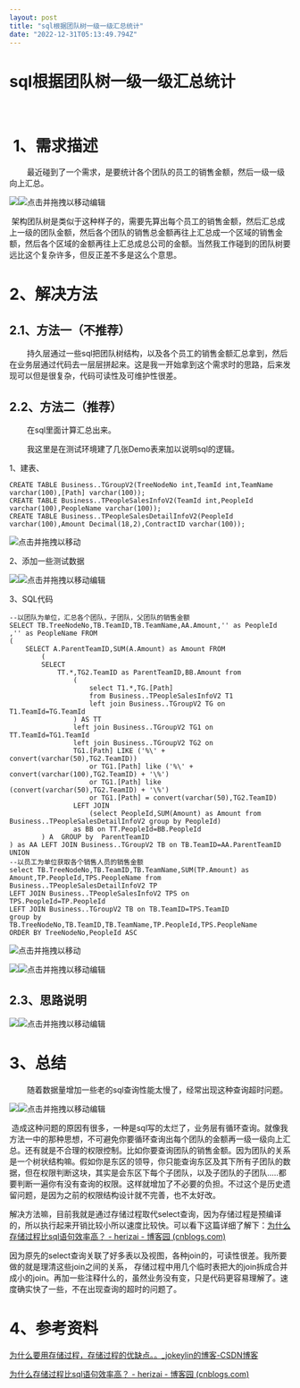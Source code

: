 ```yaml
---
layout: post
title: "sql根据团队树一级一级汇总统计"
date: "2022-12-31T05:13:49.794Z"
---
```

sql根据团队树一级一级汇总统计
================

​

 1、需求描述
=======

        最近碰到了一个需求，是要统计各个团队的员工的销售金额，然后一级一级向上汇总。

![](https://img-blog.csdnimg.cn/98bd931a4b124753aa9fe8291a2aaadc.png)![](https://img2023.cnblogs.com/blog/2611086/202212/2611086-20221231123452908-1504086560.gif "点击并拖拽以移动")​编辑

 架构团队树是类似于这种样子的，需要先算出每个员工的销售金额，然后汇总成上一级的团队金额，然后各个团队的销售总金额再往上汇总成一个区域的销售金额，然后各个区域的金额再往上汇总成总公司的金额。当然我工作碰到的团队树要远比这个复杂许多，但反正差不多是这么个意思。

2、解决方法
======

2.1、方法一（不推荐）
------------

        持久层通过一些sql把团队树结构，以及各个员工的销售金额汇总拿到，然后在业务层通过代码去一层层拼起来。这是我一开始拿到这个需求时的思路，后来发现可以但是很复杂，代码可读性及可维护性很差。

2.2、方法二（推荐）
-----------

        在sql里面计算汇总出来。

        我这里是在测试环境建了几张Demo表来加以说明sql的逻辑。

1、建表、

    CREATE TABLE Business..TGroupV2(TreeNodeNo int,TeamId int,TeamName varchar(100),[Path] varchar(100));
    CREATE TABLE Business..TPeopleSalesInfoV2(TeamId int,PeopleId varchar(100),PeopleName varchar(100));
    CREATE TABLE Business..TPeopleSalesDetailInfoV2(PeopleId varchar(100),Amount Decimal(18,2),ContractID varchar(100));

![](https://img2023.cnblogs.com/blog/2611086/202212/2611086-20221231123452908-1504086560.gif "点击并拖拽以移动")

2、添加一些测试数据

![](https://img-blog.csdnimg.cn/76aa729c13544defb4bc5426ddcbf45d.png)![](https://img2023.cnblogs.com/blog/2611086/202212/2611086-20221231123452908-1504086560.gif "点击并拖拽以移动")​编辑

3、SQL代码

    --以团队为单位，汇总各个团队，子团队，父团队的销售金额
    SELECT TB.TreeNodeNo,TB.TeamID,TB.TeamName,AA.Amount,'' as PeopleId ,'' as PeopleName FROM 
    (
    	SELECT A.ParentTeamID,SUM(A.Amount) as Amount FROM
    		(
    		SELECT  
    			TT.*,TG2.TeamID as ParentTeamID,BB.Amount from
    				(
    					select T1.*,TG.[Path]
    					from Business..TPeopleSalesInfoV2 T1 
    					left join Business..TGroupV2 TG on T1.TeamId=TG.TeamId
    				) AS TT
    				left join Business..TGroupV2 TG1 on TT.TeamId=TG1.TeamId
    				left join Business..TGroupV2 TG2 on 
    				TG1.[Path] LIKE ('%\' + convert(varchar(50),TG2.TeamID)) 
    				 	or TG1.[Path] like ('%\' + convert(varchar(100),TG2.TeamID) + '\%') 
    				    or TG1.[Path] like (convert(varchar(50),TG2.TeamID) + '\%') 
    				    or TG1.[Path] = convert(varchar(50),TG2.TeamID) 
    				LEFT JOIN 
    					(select PeopleId,SUM(Amount) as Amount from Business..TPeopleSalesDetailInfoV2 group by PeopleId)
    				as BB on TT.PeopleId=BB.PeopleId
    		) A	 GROUP by  ParentTeamID
    ) as AA LEFT JOIN Business..TGroupV2 TB on TB.TeamID=AA.ParentTeamID
    UNION 
    --以员工为单位获取各个销售人员的销售金额
    select TB.TreeNodeNo,TB.TeamID,TB.TeamName,SUM(TP.Amount) as Amount,TP.PeopleId,TPS.PeopleName from Business..TPeopleSalesDetailInfoV2 TP
    LEFT JOIN Business..TPeopleSalesInfoV2 TPS on  TPS.PeopleId=TP.PeopleId
    LEFT JOIN Business..TGroupV2 TB on TB.TeamID=TPS.TeamID
    group by TB.TreeNodeNo,TB.TeamID,TB.TeamName,TP.PeopleId,TPS.PeopleName
    ORDER BY TreeNodeNo,PeopleId ASC 

![](https://img2023.cnblogs.com/blog/2611086/202212/2611086-20221231123452908-1504086560.gif "点击并拖拽以移动")

![](https://img-blog.csdnimg.cn/a255d8444e044d6293bfe83e643e55ca.png)![](https://img2023.cnblogs.com/blog/2611086/202212/2611086-20221231123452908-1504086560.gif "点击并拖拽以移动")​编辑

2.3、思路说明
--------

![](https://img-blog.csdnimg.cn/c0515befc254447b9a50722e64c3abf9.png)![](https://img2023.cnblogs.com/blog/2611086/202212/2611086-20221231123452908-1504086560.gif "点击并拖拽以移动")​编辑

3、总结
====

        随着数据量增加一些老的sql查询性能太慢了，经常出现这种查询超时问题。

![](https://img-blog.csdnimg.cn/07b2f38e0712488bb98c2e4392ca3ca4.png)![](https://img2023.cnblogs.com/blog/2611086/202212/2611086-20221231123452908-1504086560.gif "点击并拖拽以移动")​编辑

 造成这种问题的原因有很多，一种是sql写的太烂了，业务层有循环查询。就像我方法一中的那种思想，不可避免你要循环查询出每个团队的金额再一级一级向上汇总。还有就是不合理的权限控制。比如你要查询团队的销售金额。因为团队的关系是一个树状结构嘛。假如你是东区的领导，你只能查询东区及其下所有子团队的数据，但在权限判断这块，其实是会东区下每个子团队，以及子团队的子团队.....都要判断一遍你有没有查询的权限。这样就增加了不必要的负担。不过这个是历史遗留问题，是因为之前的权限结构设计就不完善，也不太好改。

解决方法嘛，目前我就是通过存储过程取代select查询，因为存储过程是预编译的，所以执行起来开销比较小所以速度比较快。可以看下这篇详细了解下：[为什么存储过程比sql语句效率高？ - herizai - 博客园 (cnblogs.com)](https://www.cnblogs.com/herizai/p/7204125.html "为什么存储过程比sql语句效率高？ - herizai - 博客园 (cnblogs.com)")

因为原先的select查询关联了好多表以及视图，各种join的，可读性很差。我所要做的就是理清这些join之间的关系， 存储过程中用几个临时表把大的join拆成合并成小的join。再加一些注释什么的，虽然业务没有变，只是代码更容易理解了。速度确实快了一些，不在出现查询的超时的问题了。

4、参考资料
======

[为什么要用存储过程，存储过程的优缺点。。\_jokeylin的博客-CSDN博客](https://blog.csdn.net/jokeylin/article/details/80283989 "为什么要用存储过程，存储过程的优缺点。。_jokeylin的博客-CSDN博客")

[为什么存储过程比sql语句效率高？ - herizai - 博客园 (cnblogs.com)](https://www.cnblogs.com/herizai/p/7204125.html "为什么存储过程比sql语句效率高？ - herizai - 博客园 (cnblogs.com)")

​